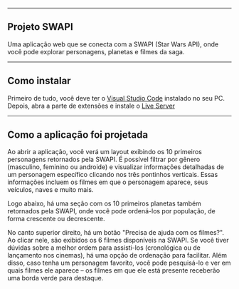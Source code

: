 -------------
Projeto SWAPI
-------------

Uma aplicação web que se conecta com a SWAPI (Star Wars API), onde você pode explorar personagens, planetas e filmes da saga.

-------------
Como instalar
-------------
Primeiro de tudo, você deve ter o <a href="https://code.visualstudio.com/" target="_blank">Visual Studio Code</a> instalado no seu PC. Depois, abra a parte de extensões e instale o <a href="https://media.geeksforgeeks.org/wp-content/uploads/20221201183502/Enableliveserver3.jpg" target="_blank">Live Server</a>


------------------------------
Como a aplicação foi projetada
------------------------------

Ao abrir a aplicação, você verá um layout exibindo os 10 primeiros personagens retornados pela SWAPI. É possível filtrar por gênero (masculino, feminino ou androide) e visualizar informações detalhadas de um personagem específico clicando nos três pontinhos verticais. Essas informações incluem os filmes em que o personagem aparece, seus veículos, naves e muito mais.

Logo abaixo, há uma seção com os 10 primeiros planetas também retornados pela SWAPI, onde você pode ordená-los por população, de forma crescente ou decrescente.

No canto superior direito, há um botão "Precisa de ajuda com os filmes?". Ao clicar nele, são exibidos os 6 filmes disponíveis na SWAPI. Se você tiver dúvidas sobre a melhor ordem para assisti-los (cronológica ou de lançamento nos cinemas), há uma opção de ordenação para facilitar. Além disso, caso tenha um personagem favorito, você pode pesquisá-lo e ver em quais filmes ele aparece – os filmes em que ele está presente receberão uma borda verde para destaque.
